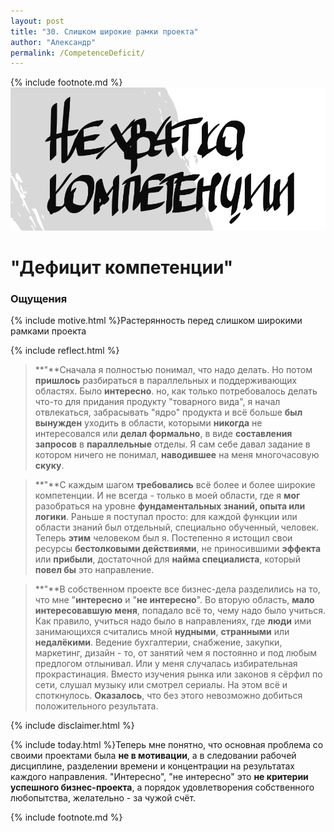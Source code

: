 ```yaml
---
layout: post
title: "30. Слишком широкие рамки проекта"
author: "Александр"
permalink: /CompetenceDeficit/
---
```

{% include footnote.md %}
<a href="cards"/>!["Слишком много надо знать и уметь"](/_img/30.svg)</a>
# "Дефицит компетенции"

### Ощущения
{% include motive.html %}Растерянность перед слишком широкими рамками проекта

{% include reflect.html %}
>**"**Сначала я полностью понимал, что надо делать. Но потом **пришлось** разбираться в параллельных и поддерживающих областях. Было **интересно**. но, как только потребовалось делать что-то для придания продукту "товарного вида", я начал отвлекаться, забрасывать "ядро" продукта и всё больше **был вынужден** уходить в области, которыми **никогда** не интересовался или **делал формально**, в виде **составления запросов** в **параллельные** отделы. Я  сам себе давал задание в котором ничего не понимал, **наводившее** на меня многочасовую **скуку**.

>**"**С каждым шагом **требовались** всё более и более широкие компетенции. И не всегда - только в моей области, где я **мог** разобраться на уровне **фундаментальных знаний, опыта или логики**. Раньше я поступал просто: для каждой функции или области знаний был отдельный, специально обученный, человек. Теперь **этим** человеком был я. Постепенно я истощил свои ресурсы **бестолковыми действиями**, не приносившими **эффекта** или **прибыли**, достаточной для **найма специалиста**, который **повел бы** это направление.

>**"**В собственном проекте все бизнес-дела разделились на то, что мне "**интересно** и "**не интересно**". Во вторую область, **мало интересовавшую меня**, попадало всё то, чему надо было учиться. Как правило, учиться надо было в направлениях, где **люди** ими занимающихся считались мной **нудными**, **странными** или **недалёкими**. Ведение бухгалтерии, снабжение, закупки, маркетинг, дизайн - то, от занятий чем я постоянно и под любым предлогом отлынивал. Или у меня случалась избирательная прокрастинация. Вместо изучения рынка или законов я сёрфил по сети, слушал музыку или смотрел сериалы. На этом всё и споткнулось. **Оказалось**, что без этого невозможно добиться положительного результата.

{% include disclaimer.html %}

{% include today.html %}Теперь мне понятно, что основная проблема со своими проектами была **не в мотивации**, а в следовании рабочей дисциплине, разделении времени и концентрации на результатах каждого направления. "Интересно", "не интересно" это **не критерии успешного бизнес-проекта**, а порядок удовлетворения собственного любопытства, желательно - за чужой счёт.

{% include footnote.md %}
